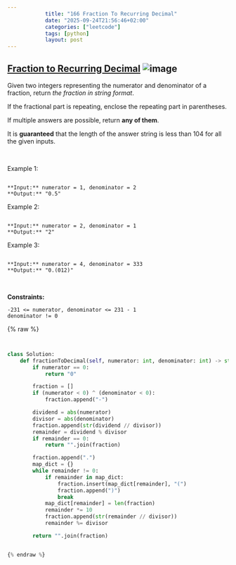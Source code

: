 ```yaml
---
            title: "166 Fraction To Recurring Decimal"
            date: "2025-09-24T21:56:46+02:00"
            categories: ["leetcode"]
            tags: [python]
            layout: post
---
```

            
## [Fraction to Recurring Decimal](https://leetcode.com/problems/fraction-to-recurring-decimal) ![image](https://img.shields.io/badge/Difficulty-Medium-orange)

Given two integers representing the numerator and denominator of a fraction, return *the fraction in string format*.

If the fractional part is repeating, enclose the repeating part in parentheses.

If multiple answers are possible, return **any of them**.

It is **guaranteed** that the length of the answer string is less than 104 for all the given inputs.

 

Example 1:

```

**Input:** numerator = 1, denominator = 2
**Output:** "0.5"

```

Example 2:

```

**Input:** numerator = 2, denominator = 1
**Output:** "2"

```

Example 3:

```

**Input:** numerator = 4, denominator = 333
**Output:** "0.(012)"

```

 

**Constraints:**

	-231 <= numerator, denominator <= 231 - 1
	denominator != 0

{% raw %}


```python


class Solution:
    def fractionToDecimal(self, numerator: int, denominator: int) -> str:
        if numerator == 0:
            return "0"

        fraction = []
        if (numerator < 0) ^ (denominator < 0):
            fraction.append("-")

        dividend = abs(numerator)
        divisor = abs(denominator)
        fraction.append(str(dividend // divisor))
        remainder = dividend % divisor
        if remainder == 0:
            return "".join(fraction)

        fraction.append(".")
        map_dict = {}
        while remainder != 0:
            if remainder in map_dict:
                fraction.insert(map_dict[remainder], "(")
                fraction.append(")")
                break
            map_dict[remainder] = len(fraction)
            remainder *= 10
            fraction.append(str(remainder // divisor))
            remainder %= divisor

        return "".join(fraction)


{% endraw %}
```
